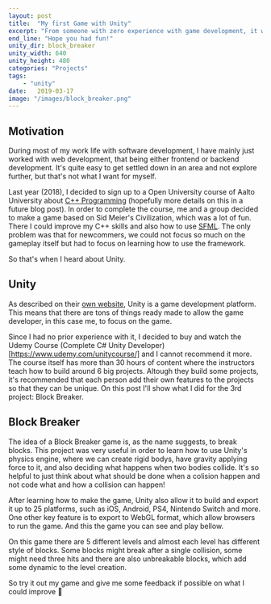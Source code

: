 ```yaml
---
layout: post
title:  "My first Game with Unity"
excerpt: "From someone with zero experience with game development, it was very fun to make my first game!"
end_line: "Hope you had fun!"
unity_dir: block_breaker
unity_width: 640
unity_height: 480
categories: "Projects"
tags: 
    - "unity"
date:   2019-03-17
image: "/images/block_breaker.png"
---
```


## Motivation

During most of my work life with software development, I have mainly just worked with web development, that being either frontend or backend development. It's quite easy to get settled down in an area and not explore further, but that's not what I want for myself.

Last year (2018), I decided to sign up to a Open University course of Aalto University about [C++ Programming](https://mycourses.aalto.fi/course/view.php?id=17241) (hopefully more details on this in a future blog post). In order to complete the course, me and a group decided to make a game based on Sid Meier's Civilization, which was a lot of fun. There I could improve my C++ skills and also how to use [SFML](https://www.sfml-dev.org/). The only problem was that for newcommers, we could not focus so much on the gameplay itself but had to focus on learning how to use the framework.

So that's when I heard about Unity.

## Unity

As described on their [own website](https://unity.com/), Unity is a game development platform. This means that there are tons of things ready made to allow the game developer, in this case me, to focus on the game. 

Since I had no prior experience with it, I decided to buy and watch the Udemy Course (Complete C# Unity Developer)[https://www.udemy.com/unitycourse/] and I cannot recommend it more. The course itself has more than 30 hours of content where the instructors teach how to build around 6 big projects. Altough they build some projects, it's recommended that each person add their own features to the projects so that they can be unique. On this post I'll show what I did for the 3rd project: Block Breaker.

## Block Breaker

The idea of a Block Breaker game is, as the name suggests, to break blocks. This project was very useful in order to learn how to use Unity's physics engine, where we can create rigid bodys, have gravity applying force to it, and also deciding what happens when two bodies collide. It's so helpful to just think about what should be done when a colision happen and not code what and how a collision can happen!

After learning how to make the game, Unity also allow it to build and export it up to 25 platforms, such as iOS, Android, PS4, Nintendo Switch and more. One other key feature is to export to WebGL format, which allow browsers to run the game. And this the game you can see and play bellow. 

On this game there are 5 different levels and almost each level has different style of blocks. Some blocks might break after a single collision, some might need three hits and there are also unbreakable blocks, which add some dynamic to the level creation.

So try it out my game and give me some feedback if possible on what I could improve  👾